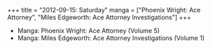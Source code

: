 +++
title = "2012-09-15: Saturday"
manga = ["Phoenix Wright: Ace Attorney", "Miles Edgeworth: Ace Attorney Investigations"]
+++


* Manga: Phoenix Wright: Ace Attorney (Volume 5)
* Manga: Miles Edgeworth: Ace Attorney Investigations (Volume 1)
